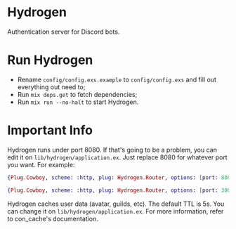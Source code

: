 # Hydrogen
Authentication server for Discord bots. 

# Run Hydrogen
- Rename `config/config.exs.example` to `config/config.exs` and fill out everything out need to;
- Run `mix deps.get` to fetch dependencies;
- Run `mix run --no-halt` to start Hydrogen.

# Important Info
Hydrogen runs under port 8080. If that's going to be a problem, you can edit it on `lib/hydrogen/application.ex`.
Just replace 8080 for whatever port you want. For example:
```elixir
{Plug.Cowboy, scheme: :http, plug: Hydrogen.Router, options: [port: 8080]}
```
```elixir
{Plug.Cowboy, scheme: :http, plug: Hydrogen.Router, options: [port: 3000]}
```

Hydrogen caches user data (avatar, guilds, etc). The default TTL is 5s. You can change it on `lib/hydrogen/application.ex`. For more information, refer to con_cache's documentation.
